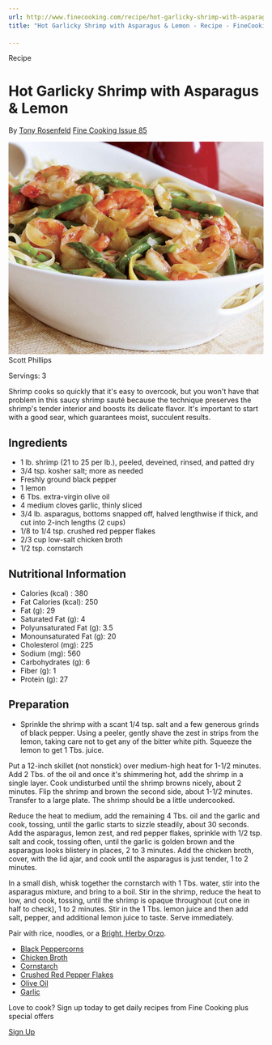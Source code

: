 ```yaml
---
url: http://www.finecooking.com/recipe/hot-garlicky-shrimp-with-asparagus-lemon
title: "Hot Garlicky Shrimp with Asparagus & Lemon - Recipe - FineCookingFine CookingMoveable FeastFacebookLinkedInEmailPinterestTwitterInstagramYouTube IconNavigation Search IconMain Search IconVideo Play IconPlus IconMinus IconCheck IconPrint IconNote IconHeart IconFilled Heart IconSingle Arrow IconDouble Arrow IconHamburger IconTV IconClose IconSortedHamburger/Search Icon"

---
```


Recipe 

# Hot Garlicky Shrimp with Asparagus & Lemon 

By [Tony Rosenfeld][0] [Fine Cooking Issue 85][1] 

![](6c642966b05e1fce7ddd4899dc4b9a9b2584d91c.jpg) Scott Phillips 

Servings: 3 

Shrimp cooks so quickly that it's easy to overcook, but you won't have that problem in this saucy shrimp sauté because the technique preserves the shrimp's tender interior and boosts its delicate flavor. It's important to start with a good sear, which guarantees moist, succulent results. 

## Ingredients 

* 1 lb. shrimp (21 to 25 per lb.), peeled, deveined, rinsed, and patted dry 
* 3/4 tsp. kosher salt; more as needed 
* Freshly ground black pepper 
* 1 lemon 
* 6 Tbs. extra-virgin olive oil 
* 4 medium cloves garlic, thinly sliced 
* 3/4 lb. asparagus, bottoms snapped off, halved lengthwise if thick, and cut into 2-inch lengths (2 cups) 
* 1/8 to 1/4 tsp. crushed red pepper flakes 
* 2/3 cup low-salt chicken broth 
* 1/2 tsp. cornstarch 

## Nutritional Information 

* Calories (kcal) : 380
* Fat Calories (kcal): 250
* Fat (g): 29
* Saturated Fat (g): 4
* Polyunsaturated Fat (g): 3.5
* Monounsaturated Fat (g): 20
* Cholesterol (mg): 225
* Sodium (mg): 560
* Carbohydrates (g): 6
* Fiber (g): 1
* Protein (g): 27 

## Preparation 

* Sprinkle the shrimp with a scant 1/4 tsp. salt and a few generous grinds of black pepper. Using a peeler, gently shave the zest in strips from the lemon, taking care not to get any of the bitter white pith. Squeeze the lemon to get 1 Tbs. juice. 

Put a 12-inch skillet (not nonstick) over medium-high heat for 1-1/2 minutes. Add 2 Tbs. of the oil and once it's shimmering hot, add the shrimp in a single layer. Cook undisturbed until the shrimp browns nicely, about 2 minutes. Flip the shrimp and brown the second side, about 1-1/2 minutes. Transfer to a large plate. The shrimp should be a little undercooked. 

Reduce the heat to medium, add the remaining 4 Tbs. oil and the garlic and cook, tossing, until the garlic starts to sizzle steadily, about 30 seconds. Add the asparagus, lemon zest, and red pepper flakes, sprinkle with 1/2 tsp. salt and cook, tossing often, until the garlic is golden brown and the asparagus looks blistery in places, 2 to 3 minutes. Add the chicken broth, cover, with the lid ajar, and cook until the asparagus is just tender, 1 to 2 minutes. 

In a small dish, whisk together the cornstarch with 1 Tbs. water, stir into the asparagus mixture, and bring to a boil. Stir in the shrimp, reduce the heat to low, and cook, tossing, until the shrimp is opaque throughout (cut one in half to check), 1 to 2 minutes. Stir in the 1 Tbs. lemon juice and then add salt, pepper, and additional lemon juice to taste. Serve immediately. 

Pair with rice, noodles, or a [Bright, Herby Orzo][2]. 

* [Black Peppercorns][3] 
* [Chicken Broth][4] 
* [Cornstarch][5] 
* [Crushed Red Pepper Flakes][6] 
* [Olive Oil][7] 
* [Garlic][8] 

Love to cook? Sign up today to get daily recipes from Fine Cooking plus special offers 

[Sign Up][9] 

[0]: https://www.finecooking.com/author/tony-rosenfeld
[1]: https://www.finecooking.com/issue/2007/04/issue-85
[2]: /recipes/orzo-lemon-garlic-parmigiano-herbs.aspx
[3]: https://www.finecooking.com/tag/black-peppercorns
[4]: https://www.finecooking.com/tag/chicken-broth
[5]: https://www.finecooking.com/tag/cornstarch
[6]: https://www.finecooking.com/tag/crushed-red-pepper-flakes
[7]: https://www.finecooking.com/ingredient/olive-oil
[8]: https://www.finecooking.com/ingredient/garlic
[9]: /pages/newsletter-signup?ref=EUsignup
